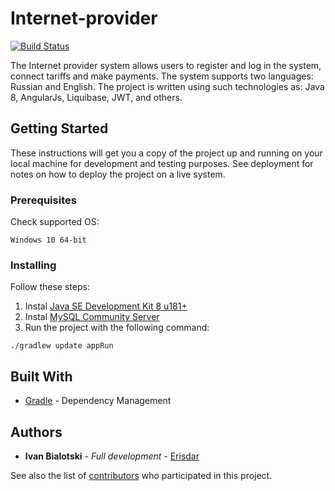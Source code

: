 # Internet-provider

[![Build Status](https://travis-ci.org/Erisdar/Internet-provider.svg?branch=master)](https://travis-ci.org/Erisdar/Internet-provider)

The Internet provider system allows users to register and log in the system, connect tariffs and make payments. The system supports two 
languages: Russian and English. The project is written using such technologies as: Java 8, AngularJs, Liquibase, JWT, and others.

## Getting Started

These instructions will get you a copy of the project up and running on your local machine for development and testing purposes. See deployment for notes on how to deploy the project on a live system.

### Prerequisites

Check supported OS:

```
Windows 10 64-bit
```

### Installing

Follow these steps:

1. Instal [Java SE Development Kit 8 u181+](https://www.oracle.com/technetwork/java/javase/downloads/jdk8-downloads-2133151.html)
2. Instal [MySQL Community Server](https://dev.mysql.com/downloads/file/?id=479669)
3. Run the project with the following command:
```
./gradlew update appRun
```
## Built With

* [Gradle](https://gradle.org/) - Dependency Management

## Authors

* **Ivan Bialotski** - *Full development* - [Erisdar](https://github.com/Erisdar)

See also the list of [contributors](https://github.com/Erisdar/Internet-provider/graphs/contributors) who participated in this project.
